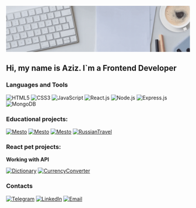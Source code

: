 [![Header](https://github.com/AzizJP/AzizJP/blob/main/assets/Front-End-banner%20%D1%81%20%D0%B0%D0%BD%D0%B8%D0%BC%D0%B0%D1%86%D0%B8%D0%B5%D0%B9.gif)](https://t.me/aziz_jp)

## Hi, my name is Aziz. I`m a Frontend Developer

### Languages and Tools
![HTML5](https://img.shields.io/badge/-HTML5-4A4A4A?style=for-the-badge&logo=HTML5&logoColor=FF7600)
![CSS3](https://img.shields.io/badge/-CSS3-4A4A4A?style=for-the-badge&logo=CSS3&logoColor=5871CD)
![JavaScript](https://img.shields.io/badge/-JavaScript-4A4A4A?style=for-the-badge&logo=JavaScript&logoColor=FFE300)
![React.js](https://img.shields.io/badge/-React.js-4A4A4A?style=for-the-badge&logo=React&logoColor=73C6E5)
![Node.js](https://img.shields.io/badge/-Node.js-4A4A4A?style=for-the-badge&logo=Node.js&logoColor=2D8822)
![Express.js](https://img.shields.io/badge/-Express.js-4A4A4A?style=for-the-badge&logo=Express&logoColor=F7FF7A)
![MongoDB](https://img.shields.io/badge/-MongoDB-4A4A4A?style=for-the-badge&logo=MongoDB&logoColor=2ED919)

### Educational projects:
[![Mesto](https://img.shields.io/badge/-Mesto&nbsp;with&nbsp;auth-4A4A4A?style=for-the-badge&logo=React&logoColor=73C6E5)](https://github.com/AzizJP/react-mesto-auth)
[![Mesto](https://img.shields.io/badge/-Mesto&nbsp;on&nbsp;Javascript-4A4A4A?style=for-the-badge&logo=JavaScript&logoColor=FFE300)](https://github.com/AzizJP/mesto)
[![Mesto](https://img.shields.io/badge/-Mesto&nbsp;backend-4A4A4A?style=for-the-badge&logo=Express&logoColor=F7FF7A)](https://github.com/AzizJP/express-mesto-gha)
[![RussianTravel](https://img.shields.io/badge/-Russian&nbsp;Travel-4A4A4A?style=for-the-badge&logo=HTML5&logoColor=FF7600)](https://github.com/AzizJP/russian-travel)

### React pet projects:

**Working with API**

[![Dictionary](https://img.shields.io/badge/-dictionary-4A4A4A?style=for-the-badge&logo=React&logoColor=73C6E5)](https://github.com/AzizJP/dictionary)
[![CurrencyConverter](https://img.shields.io/badge/-Currency&nbsp;Converter-4A4A4A?style=for-the-badge&logo=React&logoColor=73C6E5)](https://github.com/AzizJP/currency-converter)

### Contacts
[![Telegram](https://img.shields.io/badge/-Telegram-4A4A4A?style=for-the-badge&logo=Telegram)](https://t.me/aziz_jp)
[![LinkedIn](https://img.shields.io/badge/-LinkedIn-4A4A4A?style=for-the-badge&logo=LinkedIn&logoColor=196CD9)](https://www.linkedin.com/in/aziz-jp/)
[![Email](https://img.shields.io/badge/-email-4A4A4A?style=for-the-badge&logo=gmail&logoColor=196CD9)](mailto:t1-zer@yandex.ru)
<!-- 
### Stats
[![Top Langs](https://github-readme-stats.vercel.app/api/top-langs/?username=AzizJP&layout=compact&bg_color=4A4A4A&text_color=FFFFFF&border_color=4A4A4A&title_color=FFFFFF&border_radius=0)](https://github.com/anuraghazra/github-readme-stats) -->